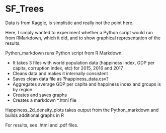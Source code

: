 # SF_Trees

Data is from Kaggle, is simplistic and really not the point here.

Here, I simply wanted to experiment whether a Python script would run from RMarkdown, which it did, and to show graphical representation of the results. 

Python_markdown runs Python script from R Markdown.
- It takes 3 files with world population data (happiness index, GDP per capita, corruption index, etc) for 2015, 2016 and 2017
- Cleans data and makes it internally consistent
- Saves clean data file as ?happiness_data.csv?
- Aggregates average GDP per capita and happiness index and groups is by region
- Creates and saves graphs
- Creates a markdown *.html file

Happiness_2d_density_plots takes output from the Python_markdown and builds additional graphs in R

For results, see .html and .pdf files.